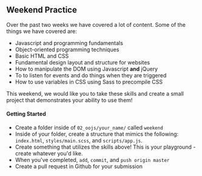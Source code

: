 ## Weekend Practice

Over the past two weeks we have covered a lot of content. Some of the things we have covered are:

* Javascript and programming fundamentals 
* Object-oriented programming techniques
* Basic HTML and CSS
* Fundamental design layout and structure for websites
* How to manipulate the DOM using Javascript **and** jQuery
* To to listen for events and do things when they are triggered
* How to use variables in CSS using Sass to precompile CSS

This weekend, we would like you to take these skills and create a small project that demonstrates your ability to use them!

#### Getting Started

* Create a folder inside of `02_oojs/your_name/` called `weekend`
* Inside of your folder, create a structure that mimics the following: `index.html`, `styles/main.scss`, and `scripts/app.js`.
* Create something that utilizes the skills above! This is your playground - create whatever you'd like.
* When you've completed, `add`, `commit`, and `push origin master`
* Create a pull request in Github for your submission
